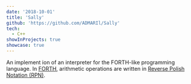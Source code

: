 ```yaml
---
date: '2018-10-01'
title: 'Sally'
github: 'https://github.com/ADMARIl/Sally'
tech:
  - C++
showInProjects: true
showcase: true
---
```


An implement ion of an interpreter for the FORTH-like programming language. In [FORTH](<https://en.wikipedia.org/wiki/Forth_(programming_language)>), arithmetic operations are written in [Reverse Polish Notation (RPN)](https://en.wikipedia.org/wiki/Reverse_Polish_notation).
